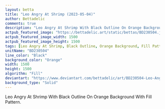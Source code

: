 ```yaml
---
layout: betta
title: "Leo Angry At Shrimp (2023-05-04)"
author: Bettadelic
comments: true
description: "Leo Angry At Shrimp With Black Outline On Orange Background With Fill Pattern."
actpub_featured_image: "https://bettadelic.art/static/bettas/BD230504.jpg"
actpub_featured_image_width: 1500
actpub_featured_image_height: 1500
tags: [Leo Angry At Shrimp, Black Outline, Orange Background, Fill Pattern, May 2023]
unitName: "BD230504"
line_color: "Black"
background_color: "Orange"
width: 1500
height: 1500
algorithm: "Fill"
deviantart: "https://www.deviantart.com/bettadelic/art/BD230504-Leo-Angry-At-Shrimp-2023-05-04-961042429"
background_type: "Solid"
---
```


Leo Angry At Shrimp With Black Outline On Orange Background With Fill Pattern.
